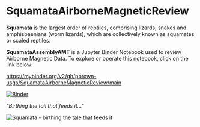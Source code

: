 # SquamataAirborneMagneticReview
**Squamata** is the largest order of reptiles, comprising lizards, snakes and amphisbaenians (worm lizards), which are collectively known as squamates or scaled reptiles.

**SquamataAssemblyAMT** is a Jupyter Binder Notebook used to review Airborne Magnetic Data. 
To explore or operate this notebook, click on the link below:

https://mybinder.org/v2/gh/pbrown-usgs/SquamataAirborneMagneticReview/main

[![Binder](https://mybinder.org/badge_logo.svg)](https://mybinder.org/v2/gh/pbrown-usgs/SquamataAirborneMagneticReview/main?filepath=SquamataAirborneMagneticSurveyReview_1-0.ipynb)

*"Birthing the tail that feeds it..."* 

![Squamata - birthing the tale that feeds it](https://github.com/pbrown-usgs/SquamataAssemblyAMT/blob/master/SquamataLemniscateOuroboros.png)
